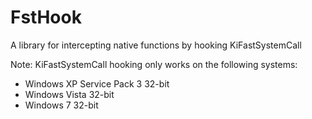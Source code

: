 # FstHook
A library for intercepting native functions by hooking KiFastSystemCall

Note: KiFastSystemCall hooking only works on the following systems:
* Windows XP Service Pack 3 32-bit
* Windows Vista 32-bit
* Windows 7 32-bit
